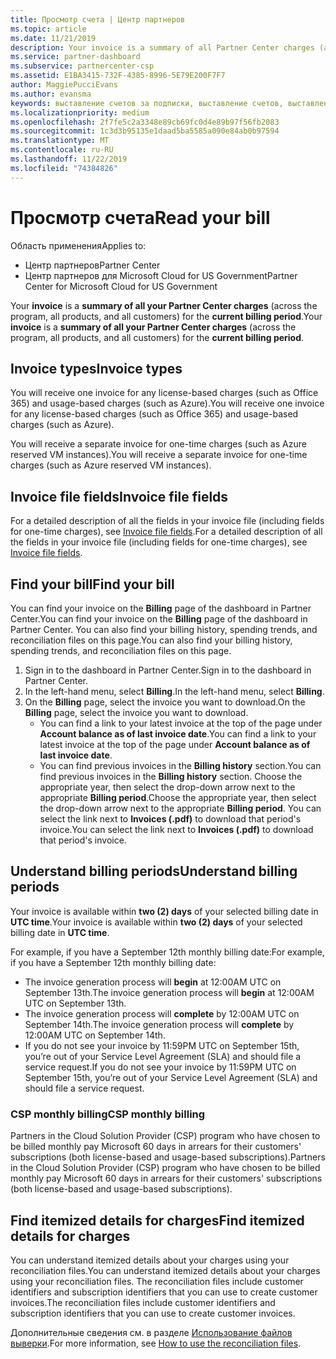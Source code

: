 ```yaml
---
title: Просмотр счета | Центр партнеров
ms.topic: article
ms.date: 11/21/2019
description: Your invoice is a summary of all Partner Center charges (across the program, products, and customers) for the current monthly period.
ms.service: partner-dashboard
ms.subservice: partnercenter-csp
ms.assetid: E1BA3415-732F-4385-8996-5E79E200F7F7
author: MaggiePucciEvans
ms.author: evansma
keywords: выставление счетов за подписки, выставление счетов, выставления счетов в центре партнеров, просмотр счета, счет, счет центра партнеров, счет CSP, где мой счет?
ms.localizationpriority: medium
ms.openlocfilehash: 2f7fe5c2a3348e89cb69fc0d4e89b97f56fb2083
ms.sourcegitcommit: 1c3d3b95135e1daad5ba5585a090e84ab0b97594
ms.translationtype: MT
ms.contentlocale: ru-RU
ms.lasthandoff: 11/22/2019
ms.locfileid: "74384826"
---
```

# <a name="read-your-bill"></a><span data-ttu-id="1e6d2-104">Просмотр счета</span><span class="sxs-lookup"><span data-stu-id="1e6d2-104">Read your bill</span></span>

<span data-ttu-id="1e6d2-105">Область применения</span><span class="sxs-lookup"><span data-stu-id="1e6d2-105">Applies to:</span></span>

- <span data-ttu-id="1e6d2-106">Центр партнеров</span><span class="sxs-lookup"><span data-stu-id="1e6d2-106">Partner Center</span></span>
- <span data-ttu-id="1e6d2-107">Центр партнеров для Microsoft Cloud for US Government</span><span class="sxs-lookup"><span data-stu-id="1e6d2-107">Partner Center for Microsoft Cloud for US Government</span></span>

<span data-ttu-id="1e6d2-108">Your **invoice** is a **summary of all your Partner Center charges** (across the program, all products, and all customers) for the **current billing period**.</span><span class="sxs-lookup"><span data-stu-id="1e6d2-108">Your **invoice** is a **summary of all your Partner Center charges** (across the program, all products, and all customers) for the **current billing period**.</span></span>

## <a name="invoice-types"></a><span data-ttu-id="1e6d2-109">Invoice types</span><span class="sxs-lookup"><span data-stu-id="1e6d2-109">Invoice types</span></span>

<span data-ttu-id="1e6d2-110">You will receive one invoice for any license-based charges (such as Office 365) and usage-based charges (such as Azure).</span><span class="sxs-lookup"><span data-stu-id="1e6d2-110">You will receive one invoice for any license-based charges (such as Office 365) and usage-based charges (such as Azure).</span></span>

<span data-ttu-id="1e6d2-111">You will receive a separate invoice for one-time charges (such as Azure reserved VM instances).</span><span class="sxs-lookup"><span data-stu-id="1e6d2-111">You will receive a separate invoice for one-time charges (such as Azure reserved VM instances).</span></span>

## <a name="invoice-file-fields"></a><span data-ttu-id="1e6d2-112">Invoice file fields</span><span class="sxs-lookup"><span data-stu-id="1e6d2-112">Invoice file fields</span></span>

<span data-ttu-id="1e6d2-113">For a detailed description of all the fields in your invoice file (including fields for one-time charges), see [Invoice file fields](invoice-file.md).</span><span class="sxs-lookup"><span data-stu-id="1e6d2-113">For a detailed description of all the fields in your invoice file (including fields for one-time charges), see [Invoice file fields](invoice-file.md).</span></span>

## <a name="find-your-bill"></a><span data-ttu-id="1e6d2-114">Find your bill</span><span class="sxs-lookup"><span data-stu-id="1e6d2-114">Find your bill</span></span>

<span data-ttu-id="1e6d2-115">You can find your invoice on the **Billing** page of the dashboard in Partner Center.</span><span class="sxs-lookup"><span data-stu-id="1e6d2-115">You can find your invoice on the **Billing** page of the dashboard in Partner Center.</span></span> <span data-ttu-id="1e6d2-116">You can also find your billing history, spending trends, and reconciliation files on this page.</span><span class="sxs-lookup"><span data-stu-id="1e6d2-116">You can also find your billing history, spending trends, and reconciliation files on this page.</span></span>

1. <span data-ttu-id="1e6d2-117">Sign in to the dashboard in Partner Center.</span><span class="sxs-lookup"><span data-stu-id="1e6d2-117">Sign in to the dashboard in Partner Center.</span></span>
2. <span data-ttu-id="1e6d2-118">In the left-hand menu, select **Billing**.</span><span class="sxs-lookup"><span data-stu-id="1e6d2-118">In the left-hand menu, select **Billing**.</span></span>
3. <span data-ttu-id="1e6d2-119">On the **Billing** page, select the invoice you want to download.</span><span class="sxs-lookup"><span data-stu-id="1e6d2-119">On the **Billing** page, select the invoice you want to download.</span></span>
    - <span data-ttu-id="1e6d2-120">You can find a link to your latest invoice at the top of the page under **Account balance as of last invoice date**.</span><span class="sxs-lookup"><span data-stu-id="1e6d2-120">You can find a link to your latest invoice at the top of the page under **Account balance as of last invoice date**.</span></span>
    - <span data-ttu-id="1e6d2-121">You can find previous invoices in the **Billing history** section.</span><span class="sxs-lookup"><span data-stu-id="1e6d2-121">You can find previous invoices in the **Billing history** section.</span></span> <span data-ttu-id="1e6d2-122">Choose the appropriate year, then select the drop-down arrow next to the appropriate **Billing period**.</span><span class="sxs-lookup"><span data-stu-id="1e6d2-122">Choose the appropriate year, then select the drop-down arrow next to the appropriate **Billing period**.</span></span> <span data-ttu-id="1e6d2-123">You can select the link next to **Invoices (.pdf)** to download that period's invoice.</span><span class="sxs-lookup"><span data-stu-id="1e6d2-123">You can select the link next to **Invoices (.pdf)** to download that period's invoice.</span></span>

## <a name="understand-billing-periods"></a><span data-ttu-id="1e6d2-124">Understand billing periods</span><span class="sxs-lookup"><span data-stu-id="1e6d2-124">Understand billing periods</span></span>

<span data-ttu-id="1e6d2-125">Your invoice is available within **two (2) days** of your selected billing date in **UTC time**.</span><span class="sxs-lookup"><span data-stu-id="1e6d2-125">Your invoice is available within **two (2) days** of your selected billing date in **UTC time**.</span></span>

<span data-ttu-id="1e6d2-126">For example, if you have a September 12th monthly billing date:</span><span class="sxs-lookup"><span data-stu-id="1e6d2-126">For example, if you have a September 12th monthly billing date:</span></span>

- <span data-ttu-id="1e6d2-127">The invoice generation process will **begin** at 12:00AM UTC on September 13th.</span><span class="sxs-lookup"><span data-stu-id="1e6d2-127">The invoice generation process will **begin** at 12:00AM UTC on September 13th.</span></span>
- <span data-ttu-id="1e6d2-128">The invoice generation process will **complete** by 12:00AM UTC on September 14th.</span><span class="sxs-lookup"><span data-stu-id="1e6d2-128">The invoice generation process will **complete** by 12:00AM UTC on September 14th.</span></span>
- <span data-ttu-id="1e6d2-129">If you do not see your invoice by 11:59PM UTC on September 15th, you’re out of your Service Level Agreement (SLA) and should file a service request.</span><span class="sxs-lookup"><span data-stu-id="1e6d2-129">If you do not see your invoice by 11:59PM UTC on September 15th, you’re out of your Service Level Agreement (SLA) and should file a service request.</span></span>

### <a name="csp-monthly-billing"></a><span data-ttu-id="1e6d2-130">CSP monthly billing</span><span class="sxs-lookup"><span data-stu-id="1e6d2-130">CSP monthly billing</span></span>

<span data-ttu-id="1e6d2-131">Partners in the Cloud Solution Provider (CSP) program who have chosen to be billed monthly pay Microsoft 60 days in arrears for their customers' subscriptions (both license-based and usage-based subscriptions).</span><span class="sxs-lookup"><span data-stu-id="1e6d2-131">Partners in the Cloud Solution Provider (CSP) program who have chosen to be billed monthly pay Microsoft 60 days in arrears for their customers' subscriptions (both license-based and usage-based subscriptions).</span></span>

## <a name="find-itemized-details-for-charges"></a><span data-ttu-id="1e6d2-132">Find itemized details for charges</span><span class="sxs-lookup"><span data-stu-id="1e6d2-132">Find itemized details for charges</span></span>

<span data-ttu-id="1e6d2-133">You can understand itemized details about your charges using your reconciliation files.</span><span class="sxs-lookup"><span data-stu-id="1e6d2-133">You can understand itemized details about your charges using your reconciliation files.</span></span> <span data-ttu-id="1e6d2-134">The reconciliation files include customer identifiers and subscription identifiers that you can use to create customer invoices.</span><span class="sxs-lookup"><span data-stu-id="1e6d2-134">The reconciliation files include customer identifiers and subscription identifiers that you can use to create customer invoices.</span></span>

<span data-ttu-id="1e6d2-135">Дополнительные сведения см. в разделе [Использование файлов выверки](use-the-reconciliation-files.md).</span><span class="sxs-lookup"><span data-stu-id="1e6d2-135">For more information, see [How to use the reconciliation files](use-the-reconciliation-files.md).</span></span>
